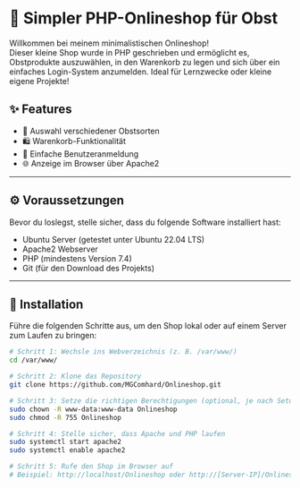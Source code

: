 # 🛒 Simpler PHP-Onlineshop für Obst

Willkommen bei meinem minimalistischen Onlineshop!  
Dieser kleine Shop wurde in PHP geschrieben und ermöglicht es, Obstprodukte auszuwählen, in den Warenkorb zu legen und sich über ein einfaches Login-System anzumelden. Ideal für Lernzwecke oder kleine eigene Projekte!

## ✨ Features

- 🥝 Auswahl verschiedener Obstsorten
- 🛍️ Warenkorb-Funktionalität
- 🔐 Einfache Benutzeranmeldung
- 🌐 Anzeige im Browser über Apache2

---

## ⚙️ Voraussetzungen

Bevor du loslegst, stelle sicher, dass du folgende Software installiert hast:

- Ubuntu Server (getestet unter Ubuntu 22.04 LTS)
- Apache2 Webserver
- PHP (mindestens Version 7.4)
- Git (für den Download des Projekts)

---

## 🚀 Installation

Führe die folgenden Schritte aus, um den Shop lokal oder auf einem Server zum Laufen zu bringen:

```bash
# Schritt 1: Wechsle ins Webverzeichnis (z. B. /var/www/)
cd /var/www/

# Schritt 2: Klone das Repository
git clone https://github.com/MGComhard/Onlineshop.git

# Schritt 3: Setze die richtigen Berechtigungen (optional, je nach Setup)
sudo chown -R www-data:www-data Onlineshop
sudo chmod -R 755 Onlineshop

# Schritt 4: Stelle sicher, dass Apache und PHP laufen
sudo systemctl start apache2
sudo systemctl enable apache2

# Schritt 5: Rufe den Shop im Browser auf
# Beispiel: http://localhost/Onlineshop oder http://[Server-IP]/Onlineshop
